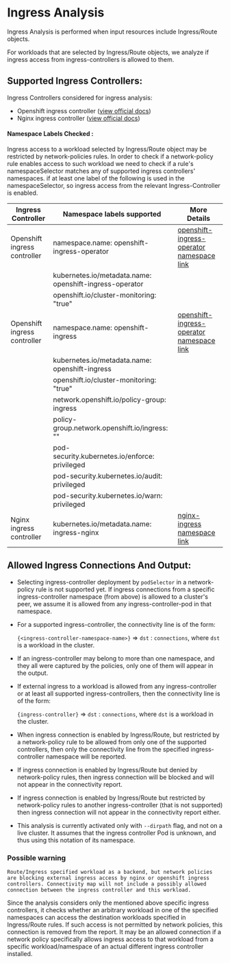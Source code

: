 # Ingress Analysis

Ingress Analysis is performed when input resources include Ingress/Route objects.

For workloads that are selected by Ingress/Route objects, we analyze if ingress access from ingress-controllers is allowed to them.

## Supported Ingress Controllers:

Ingress Controllers considered for ingress analysis:
- Openshift ingress controller ([view official docs](https://docs.openshift.com/container-platform/4.14/networking/ingress-operator.html#nw-ingress-view_configuring-ingress))
- Nginx ingress controller ([view official docs](https://docs.nginx.com/nginx-ingress-controller/overview))

#### Namespace Labels Checked :

Ingress access to a workload selected by Ingress/Route object may be restricted by network-policies rules.
In order to check if a network-policy rule enables access to such workload we need to check if a rule's namespaceSelector matches any of supported ingress controllers' namespaces.
if at least one label of the following is used in the namespaceSelector, so ingress access from the relevant Ingress-Controller is enabled.

|Ingress Controller | Namespace labels supported| More Details |
|-------------------|---------------------------|--------------|
|Openshift ingress controller |namespace.name: openshift-ingress-operator|[openshift-ingress-operator namespace link](https://github.com/openshift/cluster-ingress-operator/blob/f9dd81ab522f72233e2608f5e57a43e79a5079b5/manifests/00-namespace.yaml#L10)|
||kubernetes.io/metadata.name: openshift-ingress-operator||
||openshift.io/cluster-monitoring: "true"||
|Openshift ingress controller |namespace.name: openshift-ingress|[openshift-ingress-operator namespace link](https://github.com/openshift/cluster-ingress-operator/blob/f9dd81ab522f72233e2608f5e57a43e79a5079b5/pkg/manifests/assets/router/namespace.yaml#L13)|
||kubernetes.io/metadata.name: openshift-ingress||
||openshift.io/cluster-monitoring: "true"||
||network.openshift.io/policy-group: ingress||
||policy-group.network.openshift.io/ingress: ""||
||pod-security.kubernetes.io/enforce: privileged||
||pod-security.kubernetes.io/audit: privileged||
||pod-security.kubernetes.io/warn: privileged||
|Nginx ingress controller |kubernetes.io/metadata.name: ingress-nginx|[nginx-ingress namespace link](https://github.com/nginxinc/kubernetes-ingress/blob/main/deployments/common/ns-and-sa.yaml)|


## Allowed Ingress Connections And Output:

- Selecting ingress-controller deployment by `podSelector` in a network-policy rule is not supported yet. 
If ingress connections from a specific ingress-controller namespace (from above) is allowed to a cluster's peer, we assume it is allowed from any ingress-controller-pod in that namespace.

- For a supported ingress-controller, the connectivity line is of the form:

    `{<ingress-controller-namespace-name>}` => `dst` : `connections`, where `dst` is a workload in the cluster.

- If an ingress-controller may belong to more than one namespace, and they all were captured by the policies, only one of them will appear in the output.


- If external ingress to a workload is allowed from any ingress-controller or at least all supported ingress-controllers, then the connectivity line is of the form:

    `{ingress-controller}` => `dst` : `connections`, where `dst` is a workload in the cluster.

- When ingress connection is enabled by Ingress/Route, but restricted by a network-policy rule to be allowed from only one of the supported controllers, then only the connectivity line from the specified ingress-controller namespace will be reported.

- If ingress connection is enabled by Ingress/Route but denied by network-policy rules, then ingress connection will be blocked and will not appear in the connectivity report.

- If ingress connection is enabled by Ingress/Route but restricted by network-policy rules to another ingress-controller (that is not supported) then ingress connection will not appear in the connectivity report either.

- This analysis is currently activated only with `--dirpath` flag, and not on a live cluster.
It assumes that the ingress controller Pod is unknown, and thus using this notation of its namespace.


### Possible warning
`Route/Ingress specified workload as a backend, but network policies are blocking external ingress access by nginx or openshift ingress controllers. Connectivity map will not include a possibly allowed connection between the ingress controller and this workload.`

Since the analysis considers only the mentioned above specific ingress controllers, it checks whether an arbitrary workload in one of the specified namespaces can access the destination workloads specified in Ingress/Route rules. If such access is not permitted by network policies, this connection is removed from the report. It may be an allowed connection if a network policy specifically allows ingress access to that workload from a specific workload/namespace of an actual different ingress controller installed.